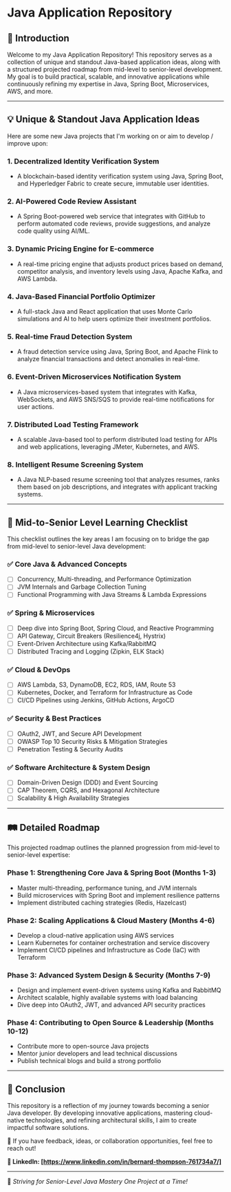 # Java Application Repository

## 🚀 Introduction
Welcome to my Java Application Repository! 
This repository serves as a collection of unique and standout Java-based application ideas, along with a structured projected roadmap from mid-level to senior-level development. 
My goal is to build practical, scalable, and innovative applications while continuously refining my expertise in Java, Spring Boot, Microservices, AWS, and more.

---

## 💡 Unique & Standout Java Application Ideas
Here are some new Java projects that I'm working on or aim to develop / improve upon:

### 1. **Decentralized Identity Verification System**
   - A blockchain-based identity verification system using Java, Spring Boot, and Hyperledger Fabric to create secure, immutable user identities.

### 2. **AI-Powered Code Review Assistant**
   - A Spring Boot-powered web service that integrates with GitHub to perform automated code reviews, provide suggestions, and analyze code quality using AI/ML.

### 3. **Dynamic Pricing Engine for E-commerce**
   - A real-time pricing engine that adjusts product prices based on demand, competitor analysis, and inventory levels using Java, Apache Kafka, and AWS Lambda.

### 4. **Java-Based Financial Portfolio Optimizer**
   - A full-stack Java and React application that uses Monte Carlo simulations and AI to help users optimize their investment portfolios.

### 5. **Real-time Fraud Detection System**
   - A fraud detection service using Java, Spring Boot, and Apache Flink to analyze financial transactions and detect anomalies in real-time.

### 6. **Event-Driven Microservices Notification System**
   - A Java microservices-based system that integrates with Kafka, WebSockets, and AWS SNS/SQS to provide real-time notifications for user actions.

### 7. **Distributed Load Testing Framework**
   - A scalable Java-based tool to perform distributed load testing for APIs and web applications, leveraging JMeter, Kubernetes, and AWS.

### 8. **Intelligent Resume Screening System**
   - A Java NLP-based resume screening tool that analyzes resumes, ranks them based on job descriptions, and integrates with applicant tracking systems.

---

## 📌 Mid-to-Senior Level Learning Checklist
This checklist outlines the key areas I am focusing on to bridge the gap from mid-level to senior-level Java development:

### ✅ Core Java & Advanced Concepts
- [ ] Concurrency, Multi-threading, and Performance Optimization
- [ ] JVM Internals and Garbage Collection Tuning
- [ ] Functional Programming with Java Streams & Lambda Expressions

### ✅ Spring & Microservices
- [ ] Deep dive into Spring Boot, Spring Cloud, and Reactive Programming
- [ ] API Gateway, Circuit Breakers (Resilience4j, Hystrix)
- [ ] Event-Driven Architecture using Kafka/RabbitMQ
- [ ] Distributed Tracing and Logging (Zipkin, ELK Stack)

### ✅ Cloud & DevOps
- [ ] AWS Lambda, S3, DynamoDB, EC2, RDS, IAM, Route 53
- [ ] Kubernetes, Docker, and Terraform for Infrastructure as Code
- [ ] CI/CD Pipelines using Jenkins, GitHub Actions, ArgoCD

### ✅ Security & Best Practices
- [ ] OAuth2, JWT, and Secure API Development
- [ ] OWASP Top 10 Security Risks & Mitigation Strategies
- [ ] Penetration Testing & Security Audits

### ✅ Software Architecture & System Design
- [ ] Domain-Driven Design (DDD) and Event Sourcing
- [ ] CAP Theorem, CQRS, and Hexagonal Architecture
- [ ] Scalability & High Availability Strategies

---

## 🛤️ Detailed Roadmap
This projected roadmap outlines the planned progression from mid-level to senior-level expertise:

### Phase 1: Strengthening Core Java & Spring Boot (Months 1-3)
- Master multi-threading, performance tuning, and JVM internals
- Build microservices with Spring Boot and implement resilience patterns
- Implement distributed caching strategies (Redis, Hazelcast)

### Phase 2: Scaling Applications & Cloud Mastery (Months 4-6)
- Develop a cloud-native application using AWS services
- Learn Kubernetes for container orchestration and service discovery
- Implement CI/CD pipelines and Infrastructure as Code (IaC) with Terraform

### Phase 3: Advanced System Design & Security (Months 7-9)
- Design and implement event-driven systems using Kafka and RabbitMQ
- Architect scalable, highly available systems with load balancing
- Dive deep into OAuth2, JWT, and advanced API security practices

### Phase 4: Contributing to Open Source & Leadership (Months 10-12)
- Contribute more to open-source Java projects
- Mentor junior developers and lead technical discussions
- Publish technical blogs and build a strong portfolio

---

## 🌟 Conclusion
This repository is a reflection of my journey towards becoming a senior Java developer. By developing innovative applications, mastering cloud-native technologies, and refining architectural skills, I aim to create impactful software solutions.

🔹 If you have feedback, ideas, or collaboration opportunities, feel free to reach out!

**💼 LinkedIn: [https://www.linkedin.com/in/bernard-thompson-761734a7/]**

---
🚀 *Striving for Senior-Level Java Mastery One Project at a Time!*
